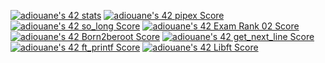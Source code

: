<a href="https://github.com/JaeSeoKim/badge42"><img src="https://badge42.vercel.app/api/v2/cl1lfahsb001109mmwj3jzpc4/stats?cursusId=21&coalitionId=78" alt="adiouane's 42 stats" /></a>
<a href="https://github.com/JaeSeoKim/badge42"><img src="https://badge42.vercel.app/api/v2/cl1lfahsb001109mmwj3jzpc4/project/2522881" alt="adiouane's 42 pipex Score" /></a>
<a href="https://github.com/JaeSeoKim/badge42"><img src="https://badge42.vercel.app/api/v2/cl1lfahsb001109mmwj3jzpc4/project/2509868" alt="adiouane's 42 so_long Score" /></a>
<a href="https://github.com/JaeSeoKim/badge42"><img src="https://badge42.vercel.app/api/v2/cl1lfahsb001109mmwj3jzpc4/project/2502370" alt="adiouane's 42 Exam Rank 02 Score" /></a>
<a href="https://github.com/JaeSeoKim/badge42"><img src="https://badge42.vercel.app/api/v2/cl1lfahsb001109mmwj3jzpc4/project/2434504" alt="adiouane's 42 Born2beroot Score" /></a>
<a href="https://github.com/JaeSeoKim/badge42"><img src="https://badge42.vercel.app/api/v2/cl1lfahsb001109mmwj3jzpc4/project/2431286" alt="adiouane's 42 get_next_line Score" /></a>
<a href="https://github.com/JaeSeoKim/badge42"><img src="https://badge42.vercel.app/api/v2/cl1lfahsb001109mmwj3jzpc4/project/2422520" alt="adiouane's 42 ft_printf Score" /></a>
<a href="https://github.com/JaeSeoKim/badge42"><img src="https://badge42.vercel.app/api/v2/cl1lfahsb001109mmwj3jzpc4/project/2395736" alt="adiouane's 42 Libft Score" /></a>
